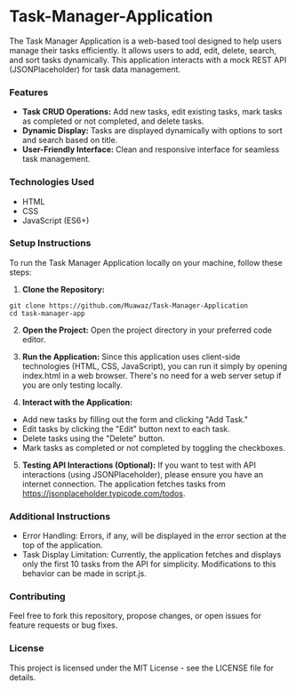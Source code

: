 # Task-Manager-Application
The Task Manager Application is a web-based tool designed to help users manage their tasks efficiently. It allows users to add, edit, delete, search, and sort tasks dynamically. This application interacts with a mock REST API (JSONPlaceholder) for task data management.

### Features
- **Task CRUD Operations:** Add new tasks, edit existing tasks, mark tasks as completed or not completed, and delete tasks.
- **Dynamic Display:** Tasks are displayed dynamically with options to sort and search based on title.
- **User-Friendly Interface:** Clean and responsive interface for seamless task management.

### Technologies Used
- HTML
- CSS
- JavaScript (ES6+)

### Setup Instructions
To run the Task Manager Application locally on your machine, follow these steps:
1. **Clone the Repository:**
```
git clone https://github.com/Muawaz/Task-Manager-Application
cd task-manager-app
```
2. **Open the Project:**
Open the project directory in your preferred code editor.

3. **Run the Application:**
Since this application uses client-side technologies (HTML, CSS, JavaScript), you can run it simply by opening index.html in a web browser. There's no need for a web server setup if you are only testing locally.

4. **Interact with the Application:**
- Add new tasks by filling out the form and clicking "Add Task."
- Edit tasks by clicking the "Edit" button next to each task.
- Delete tasks using the "Delete" button.
- Mark tasks as completed or not completed by toggling the checkboxes.

5. **Testing API Interactions (Optional):**
If you want to test with API interactions (using JSONPlaceholder), please ensure you have an internet connection. The application fetches tasks from https://jsonplaceholder.typicode.com/todos.



### Additional Instructions
- Error Handling: Errors, if any, will be displayed in the error section at the top of the application.
- Task Display Limitation: Currently, the application fetches and displays only the first 10 tasks from the API for simplicity. Modifications to this behavior can be made in script.js.

### Contributing
Feel free to fork this repository, propose changes, or open issues for feature requests or bug fixes.

### License
This project is licensed under the MIT License - see the LICENSE file for details.
